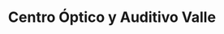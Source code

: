 ---
title: "Centro Óptico y Auditivo Valle"
url: /valle-de-trapaga-trapagaran/centro-optico-y-auditivo-valle/
shop: Optiker
---